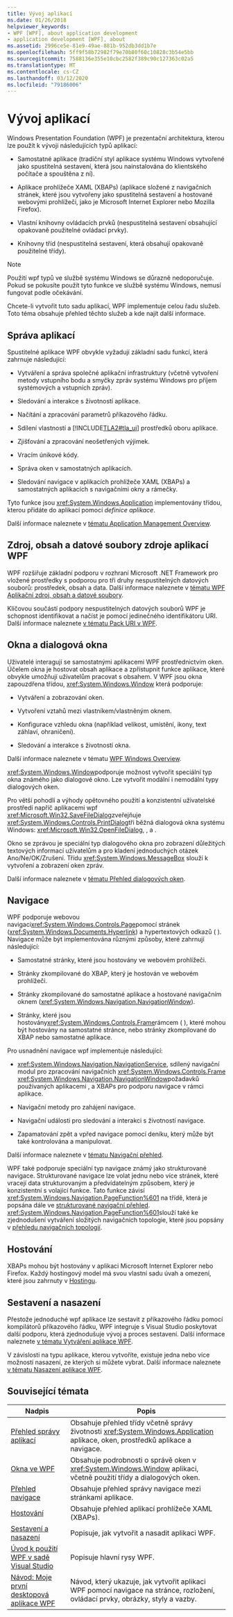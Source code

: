 ```yaml
---
title: Vývoj aplikací
ms.date: 01/26/2018
helpviewer_keywords:
- WPF [WPF], about application development
- application development [WPF], about
ms.assetid: 2996ce5e-81e9-49ae-881b-952db3dd1b7e
ms.openlocfilehash: 5ff9f58b72982f79e70b80f60c10828c3b54e5bb
ms.sourcegitcommit: 7588136e355e10cbc2582f389c90c127363c02a5
ms.translationtype: MT
ms.contentlocale: cs-CZ
ms.lasthandoff: 03/12/2020
ms.locfileid: "79186006"
---
```

# <a name="application-development"></a>Vývoj aplikací
<a name="introduction"></a>Windows Presentation Foundation (WPF) je prezentační architektura, kterou lze použít k vývoji následujících typů aplikací:  
  
- Samostatné aplikace (tradiční styl aplikace systému Windows vytvořené jako spustitelná sestavení, která jsou nainstalována do klientského počítače a spouštěna z ní).  
  
- Aplikace prohlížeče XAML (XBAPs) (aplikace složené z navigačních stránek, které jsou vytvořeny jako spustitelná sestavení a hostované webovými prohlížeči, jako je Microsoft Internet Explorer nebo Mozilla Firefox).  
  
- Vlastní knihovny ovládacích prvků (nespustitelná sestavení obsahující opakovaně použitelné ovládací prvky).  
  
- Knihovny tříd (nespustitelná sestavení, která obsahují opakovaně použitelné třídy).  
  
> [!NOTE]
> Použití wpf typů ve službě systému Windows se důrazně nedoporučuje. Pokud se pokusíte použít tyto funkce ve službě systému Windows, nemusí fungovat podle očekávání.  
  
 Chcete-li vytvořit tuto sadu aplikací, WPF implementuje celou řadu služeb. Toto téma obsahuje přehled těchto služeb a kde najít další informace.  

<a name="Application_Management"></a>
## <a name="application-management"></a>Správa aplikací  
 Spustitelné aplikace WPF obvykle vyžadují základní sadu funkcí, která zahrnuje následující:  
  
- Vytváření a správa společné aplikační infrastruktury (včetně vytvoření metody vstupního bodu a smyčky zpráv systému Windows pro příjem systémových a vstupních zpráv).  
  
- Sledování a interakce s životností aplikace.  
  
- Načítání a zpracování parametrů příkazového řádku.  
  
- Sdílení vlastností a [!INCLUDE[TLA2#tla_ui](../../../../includes/tla2sharptla-ui-md.md)] prostředků oboru aplikace.  
  
- Zjišťování a zpracování neošetřených výjimek.  
  
- Vracím únikové kódy.  
  
- Správa oken v samostatných aplikacích.  
  
- Sledování navigace v aplikacích prohlížeče XAML (XBAPs) a samostatných aplikacích s navigačními okny a rámečky.  
  
 Tyto funkce jsou <xref:System.Windows.Application> implementovány třídou, kterou přidáte do aplikací pomocí *definice aplikace*.  
  
 Další informace naleznete v [tématu Application Management Overview](application-management-overview.md).  
  
<a name="WPF_Application_Resource__Content__and_Data_Files"></a>
## <a name="wpf-application-resource-content-and-data-files"></a>Zdroj, obsah a datové soubory zdroje aplikací WPF  
 WPF rozšiřuje základní podporu v rozhraní Microsoft .NET Framework pro vložené prostředky s podporou pro tři druhy nespustitelných datových souborů: prostředek, obsah a data. Další informace naleznete v [tématu WPF Aplikační zdroj, obsah a datové soubory](wpf-application-resource-content-and-data-files.md).  
  
 Klíčovou součástí podpory nespustitelných datových souborů WPF je schopnost identifikovat a načíst je pomocí jedinečného identifikátoru URI. Další informace naleznete [v tématu Pack URI v WPF](pack-uris-in-wpf.md).  
  
<a name="Windows_and_Dialog_Boxes"></a>
## <a name="windows-and-dialog-boxes"></a>Okna a dialogová okna  
 Uživatelé interagují se samostatnými aplikacemi WPF prostřednictvím oken. Účelem okna je hostovat obsah aplikace a zpřístupnit funkce aplikace, které obvykle umožňují uživatelům pracovat s obsahem. V WPF jsou okna zapouzdřena třídou, <xref:System.Windows.Window> která podporuje:  
  
- Vytváření a zobrazování oken.  
  
- Vytvoření vztahů mezi vlastníkem/vlastněným oknem.  
  
- Konfigurace vzhledu okna (například velikost, umístění, ikony, text záhlaví, ohraničení).  
  
- Sledování a interakce s životností okna.  
  
 Další informace naleznete v tématu [WPF Windows Overview](wpf-windows-overview.md).  
  
 <xref:System.Windows.Window>podporuje možnost vytvořit speciální typ okna známého jako dialogové okno. Lze vytvořit modální i nemodální typy dialogových oken.  
  
 Pro větší pohodlí a výhody opětovného použití a konzistentní uživatelské prostředí napříč aplikacemi wpf <xref:Microsoft.Win32.SaveFileDialog>zveřejňuje <xref:System.Windows.Controls.PrintDialog>tři běžná dialogová okna systému Windows: <xref:Microsoft.Win32.OpenFileDialog>, , a .  
  
 Okno se zprávou je speciální typ dialogového okna pro zobrazení důležitých textových informací uživatelům a pro kladení jednoduchých otázek Ano/Ne/OK/Zrušení. Třídu <xref:System.Windows.MessageBox> slouží k vytvoření a zobrazení oken zpráv.  
  
 Další informace naleznete v [tématu Přehled dialogových oken](dialog-boxes-overview.md).  
  
<a name="Navigation"></a>
## <a name="navigation"></a>Navigace  
 WPF podporuje webovou navigaci<xref:System.Windows.Controls.Page>pomocí stránek (<xref:System.Windows.Documents.Hyperlink>) a hypertextových odkazů ( ). Navigace může být implementována různými způsoby, které zahrnují následující:  
  
- Samostatné stránky, které jsou hostovány ve webovém prohlížeči.  
  
- Stránky zkompilované do XBAP, který je hostován ve webovém prohlížeči.  
  
- Stránky zkompilované do samostatné aplikace a hostované navigačním oknem (<xref:System.Windows.Navigation.NavigationWindow>).  
  
- Stránky, které jsou hostovány<xref:System.Windows.Controls.Frame>rámcem ( ), které mohou být hostovány na samostatné stránce, nebo stránky zkompilované do XBAP nebo samostatné aplikace.  
  
 Pro usnadnění navigace wpf implementuje následující:  
  
- <xref:System.Windows.Navigation.NavigationService>, sdílený navigační modul pro zpracování navigačních <xref:System.Windows.Controls.Frame> <xref:System.Windows.Navigation.NavigationWindow>požadavků používaných aplikacemi , a XBAPs pro podporu navigace v rámci aplikace.  
  
- Navigační metody pro zahájení navigace.  
  
- Navigační události pro sledování a interakci s životností navigace.  
  
- Zapamatování zpět a vpřed navigace pomocí deníku, který může být také kontrolována a manipulovat.  
  
 Další informace naleznete v [tématu Navigační přehled](navigation-overview.md).  
  
 WPF také podporuje speciální typ navigace známý jako strukturované navigace. Strukturované navigace lze volat jednu nebo více stránek, které vracejí data strukturovaným a předvídatelným způsobem, který je konzistentní s volající funkce. Tato funkce závisí <xref:System.Windows.Navigation.PageFunction%601> na třídě, která je popsána dále ve [strukturované navigační přehled](structured-navigation-overview.md). <xref:System.Windows.Navigation.PageFunction%601>slouží také ke zjednodušení vytváření složitých navigačních topologie, které jsou popsány v [přehledu navigačních topologií](navigation-topologies-overview.md).  
  
<a name="Hosting"></a>
## <a name="hosting"></a>Hostování  
 XBAPs mohou být hostovány v aplikaci Microsoft Internet Explorer nebo Firefox. Každý hostingový model má svou vlastní sadu úvah a omezení, které jsou zahrnuty v [Hostingu](hosting-wpf-applications.md).  
  
<a name="Build_and_Deploy"></a>
## <a name="build-and-deploy"></a>Sestavení a nasazení  
 Přestože jednoduché wpf aplikace lze sestavit z příkazového řádku pomocí kompilátorů příkazového řádku, WPF integruje s Visual Studio poskytovat další podporu, která zjednodušuje vývoj a proces sestavení. Další informace naleznete [v tématu Vytváření aplikace WPF](building-a-wpf-application-wpf.md).  
  
 V závislosti na typu aplikace, kterou vytvoříte, existuje jedna nebo více možností nasazení, ze kterých si můžete vybrat. Další informace naleznete [v tématu Nasazení aplikace WPF](deploying-a-wpf-application-wpf.md).  
  
<a name="related_topics"></a>
## <a name="related-topics"></a>Související témata  
  
|Nadpis|Popis|  
|-----------|-----------------|  
|[Přehled správy aplikací](application-management-overview.md)|Obsahuje přehled třídy včetně správy životnosti <xref:System.Windows.Application> aplikace, oken, prostředků aplikace a navigace.|  
|[Okna ve WPF](windows-in-wpf-applications.md)|Obsahuje podrobnosti o správě oken v <xref:System.Windows.Window> aplikaci, včetně použití třídy a dialogových oken.|  
|[Přehled navigace](navigation-overview.md)|Obsahuje přehled správy navigace mezi stránkami aplikace.|  
|[Hostování](hosting-wpf-applications.md)|Obsahuje přehled aplikací prohlížeče XAML (XBAPs).|  
|[Sestavení a nasazení](building-and-deploying-wpf-applications.md)|Popisuje, jak vytvořit a nasadit aplikaci WPF.|  
|[Úvod k použití WPF v sadě Visual Studio](../getting-started/introduction-to-wpf-in-vs.md)|Popisuje hlavní rysy WPF.|  
|[Návod: Moje první desktopová aplikace WPF](../getting-started/walkthrough-my-first-wpf-desktop-application.md)|Návod, který ukazuje, jak vytvořit aplikaci WPF pomocí navigace na stránce, rozložení, ovládací prvky, obrázky, styly a vazby.|
